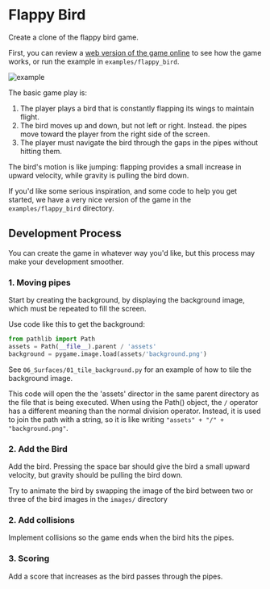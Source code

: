 # Flappy Bird

Create a clone of the flappy bird game. 

First, you can review a  [web version of the game online](https://flappybird.io/) to see how the game works, or run the example in `examples/flappy_bird`. 

![example](images/example.png)

 The basic game play is:

1. The player plays a bird that is constantly flapping its wings to maintain flight. 
2. The bird moves up and down, but not left or right. Instead. the pipes move toward the player from the right side of the screen.
3. The player must navigate the bird through the gaps in the pipes without hitting them. 

The bird's motion is like jumping: flapping provides a small increase in upward
velocity, while gravity is pulling the bird down. 

If you'd like some serious inspiration, and some code to help you get started, we have a very nice version 
of the game in the `examples/flappy_bird` directory.

## Development Process

You can create the game in whatever way you'd like, but this process may make your development smoother. 

### 1. Moving pipes

Start by creating the background, by displaying the background image, which must be repeated to fill the screen.

Use code like this to get the background:

```python
from pathlib import Path
assets = Path(__file__).parent / 'assets'
background = pygame.image.load(assets/'background.png')
```

See ``06_Surfaces/01_tile_background.py`` for an example of how to tile the background image.

This code will open the the 'assets' director in the same parent directory as
the file that is being executed.  When using the Path() object, the `/` operator
has a different meaning than the normal division operator.  Instead, it is used
to join the path with a string, so it is like writing `"assets" + "/" + "background.png"`. 


### 2. Add the Bird

Add the bird. Pressing the space bar should give the bird a small upward
velocity, but gravity should be pulling the bird down.

Try to animate the bird by swapping the image of the bird between two or three of
the bird images in the `images/` directory

### 2. Add collisions

Implement collisions so the game ends when the bird hits the pipes.

### 3. Scoring

Add a score that increases as the bird passes through the pipes.